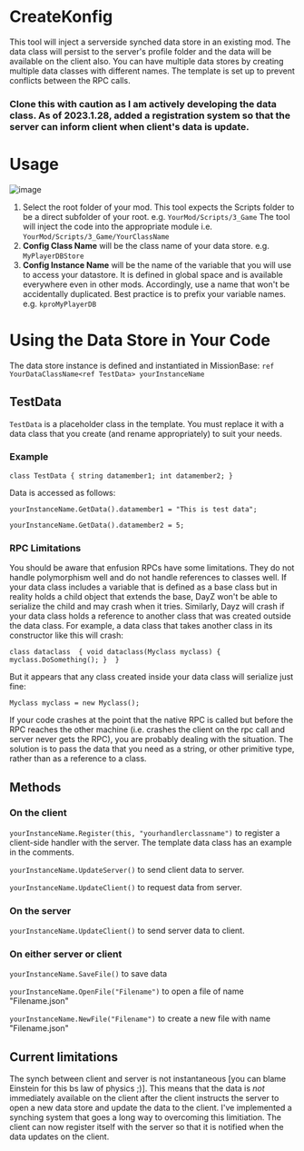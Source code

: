 # CreateKonfig
This tool will inject a serverside synched data store in an existing mod. The data class will persist to the server's profile folder and the data will be available on the client also.  You can have multiple data stores by creating multiple data classes with different names. The template is set up to prevent conflicts between the RPC calls. 
### Clone this with caution as I am actively developing the data class. As of 2023.1.28, added a registration system so that the server can inform client when client's data is update. ###

# Usage
![image](https://user-images.githubusercontent.com/44187035/212992705-bb5886aa-e1e0-4e45-9442-31581caf8c27.png)

1. Select the root folder of your mod.  This tool expects the Scripts folder to be a direct subfolder of your root.  e.g. `YourMod/Scripts/3_Game` The tool will inject the code into the appropriate module i.e. `YourMod/Scripts/3_Game/YourClassName`
2. __Config Class Name__ will be the class name of your data store. e.g. `MyPlayerDBStore`
3. __Config Instance Name__ will be the name of the variable that you will use to access your datastore.  It is defined in global space and is available everywhere even in other mods.  Accordingly, use a name that won't be accidentally duplicated. Best practice is to prefix your variable names.  e.g. `kproMyPlayerDB`

# Using the Data Store in Your Code

The data store instance is defined and instantiated in MissionBase:  `ref YourDataClassName<ref TestData> yourInstanceName`

## TestData
`TestData` is a placeholder class in the template. You must replace it with a data class that you create (and rename appropriately) to suit your needs.  

### Example
   
`class TestData
{
   string datamember1;
   int datamember2;
}`

Data is accessed as follows: 
   
`yourInstanceName.GetData().datamember1 = "This is test data";`
   
`yourInstanceName.GetData().datamember2 = 5;`

### RPC Limitations

You should be aware that enfusion RPCs have some limitations. They do not handle polymorphism well and do not handle references to classes well. If your data class includes a variable that is defined as a base class but in reality holds a child object that extends the base, DayZ won't be able to serialize the child and may crash when it tries. Similarly, Dayz will crash if your data class holds a reference to another class that was created outside the data class. For example, a data class that takes another class in its constructor like this will crash: 

`class dataclass 
{
  void dataclass(Myclass myclass) {
   myclass.DoSomething();
  } 
}`

But it appears that any class created inside your data class will serialize just fine:

`Myclass myclass = new Myclass();` 

If your code crashes at the point that the native RPC is called but before the RPC reaches the other machine (i.e. crashes the client on the rpc call and server never gets the RPC), you are probably dealing with the situation. The solution is to pass the data that you need as a string, or other primitive type, rather than as a reference to a class.

## Methods

### On the client
`yourInstanceName.Register(this, "yourhandlerclassname")` to register a client-side handler with the server. The template data class has an example in the comments.

`yourInstanceName.UpdateServer()`  to send client data to server.
   
`yourInstanceName.UpdateClient()` to request data from server.

### On the server
`yourInstanceName.UpdateClient()` to send server data to client.

### On either server or client
`yourInstanceName.SaveFile()`  to save data

`yourInstanceName.OpenFile("Filename")` to open a file of name "Filename.json"

`yourInstanceName.NewFile("Filename")` to create a new file with name "Filename.json"

## Current limitations
The synch between client and server is not instantaneous [you can blame Einstein for this bs law of physics ;)].  This means that the data is *not* immediately available on the client after the client instructs the server to open a new data store and update the data to the client. I've implemented a synching system that goes a long way to overcoming this limitiation. The client can now register itself with the server so that it is notified when the data updates on the client. 


